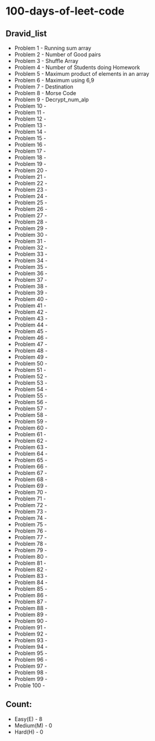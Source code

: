 # 100-days-of-leet-code
## Dravid_list
- Problem 1 - Running sum array
- Problem 2 - Number of Good pairs
- Problem 3 - Shuffle Array
- Problem 4 - Number of Students doing Homework                                                                                  
- Problem 5 - Maximum product of elements in an array
- Problem 6 - Maximum using 6,9
- Problem 7 - Destination 
- Problem 8 - Morse Code    
- Problem 9 - Decrypt_num_alp
- Problem 10 -
- Problem 11 - 
- Problem 12 - 
- Problem 13 - 
- Problem 14 -                                                                                       
- Problem 15 - 
- Problem 16 - 
- Problem 17 -  
- Problem 18 -
- Problem 19 - 
- Problem 20 -
- Problem 21 - 
- Problem 22 - 
- Problem 23 - 
- Problem 24 -                                                                                       
- Problem 25 - 
- Problem 26 - 
- Problem 27 -  
- Problem 28 -
- Problem 29 -
- Problem 30 -
- Problem 31 - 
- Problem 32 - 
- Problem 33 - 
- Problem 34 -                                                                                       
- Problem 35 - 
- Problem 36 - 
- Problem 37 -  
- Problem 38 -
- Problem 39 -
- Problem 40 -
- Problem 41 - 
- Problem 42 - 
- Problem 43 - 
- Problem 44 -                                                                                       
- Problem 45 - 
- Problem 46 - 
- Problem 47 -  
- Problem 48 -
- Problem 49 -
- Problem 50 -
- Problem 51 - 
- Problem 52 - 
- Problem 53 - 
- Problem 54 -                                                                                       
- Problem 55 - 
- Problem 56 - 
- Problem 57 -  
- Problem 58 -
- Problem 59 -
- Problem 60 -
- Problem 61 - 
- Problem 62 - 
- Problem 63 - 
- Problem 64 -                                                                                       
- Problem 65 - 
- Problem 66 - 
- Problem 67 -  
- Problem 68 -
- Problem 69 -
- Problem 70 -
- Problem 71 - 
- Problem 72 - 
- Problem 73 - 
- Problem 74 -                                                                                       
- Problem 75 - 
- Problem 76 - 
- Problem 77 -  
- Problem 78 -
- Problem 79 -
- Problem 80 -
- Problem 81 - 
- Problem 82 - 
- Problem 83 - 
- Problem 84 -                                                                                       
- Problem 85 - 
- Problem 86 - 
- Problem 87 -  
- Problem 88 -
- Problem 89 -
- Problem 90 -
- Problem 91 - 
- Problem 92 - 
- Problem 93 - 
- Problem 94 -                                                                                       
- Problem 95 - 
- Problem 96 - 
- Problem 97 -  
- Problem 98 -
- Problem 99 -
- Proble  100 -
## Count:
- Easy(E) - 8
- Medium(M) - 0
- Hard(H) - 0
